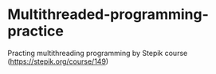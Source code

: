 # Multithreaded-programming-practice
Practing multithreading programming by Stepik course (https://stepik.org/course/149)
